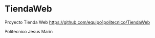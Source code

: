 # TiendaWeb
Proyecto Tienda Web
https://github.com/equipo1politecnico/TiendaWeb

Politecnico Jesus Marin
